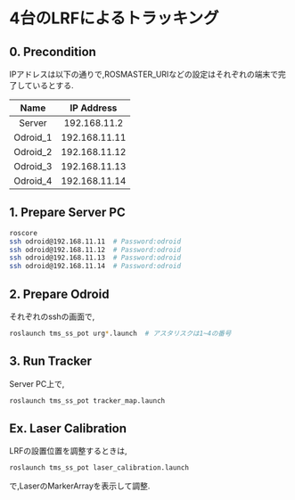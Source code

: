 # 4台のLRFによるトラッキング

## 0. Precondition
IPアドレスは以下の通りで,ROSMASTER_URIなどの設定はそれぞれの端末で完了しているとする.

| Name | IP Address |
|:-----:|:-----:|
| Server | 192.168.11.2 |
| Odroid_1 | 192.168.11.11 |
| Odroid_2 | 192.168.11.12 |
| Odroid_3 | 192.168.11.13 |
| Odroid_4 | 192.168.11.14 |

## 1. Prepare Server PC
```bash
roscore
ssh odroid@192.168.11.11  # Password:odroid
ssh odroid@192.168.11.12  # Password:odroid
ssh odroid@192.168.11.13  # Password:odroid
ssh odroid@192.168.11.14  # Password:odroid
```

## 2. Prepare Odroid
それぞれのsshの画面で,
```bash
roslaunch tms_ss_pot urg*.launch  # アスタリスクは1~4の番号
```

## 3. Run Tracker
Server PC上で,
```bash
roslaunch tms_ss_pot tracker_map.launch
```

## Ex. Laser Calibration
LRFの設置位置を調整するときは,
```bash
roslaunch tms_ss_pot laser_calibration.launch
```
で,LaserのMarkerArrayを表示して調整.
